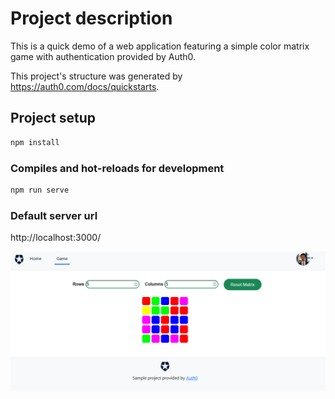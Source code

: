 # Project description
This is a quick demo of a web application featuring a simple color matrix game with authentication provided by Auth0. 

This project's structure was generated by https://auth0.com/docs/quickstarts. 

## Project setup

```bash
npm install
```

### Compiles and hot-reloads for development

```bash
npm run serve
```
### Default server url
http://localhost:3000/

![Alt text](./assets/image.png)